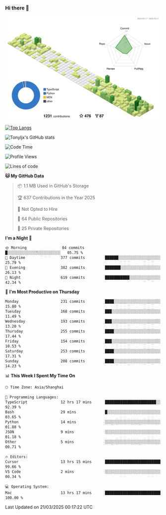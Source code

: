 ### Hi there 👋

![](./profile-3d-contrib/profile-green-animate.svg)

 

[![Top Langs](https://github-readme-stats.vercel.app/api/top-langs/?username=tonyljx)](https://github.com/anuraghazra/github-readme-stats)

![Tonyljx's GitHub stats](https://github-readme-stats.vercel.app/api?username=tonyljx&theme=default&show_icons=true)

 

<!--START_SECTION:waka-->
![Code Time](http://img.shields.io/badge/Code%20Time-1%2C226%20hrs%2046%20mins-blue)

![Profile Views](http://img.shields.io/badge/Profile%20Views-14-blue)

![Lines of code](https://img.shields.io/badge/From%20Hello%20World%20I%27ve%20Written-936.0%20thousand%20lines%20of%20code-blue)

**🐱 My GitHub Data** 

> 📦 1.1 MB Used in GitHub's Storage 
 > 
> 🏆 637 Contributions in the Year 2025
 > 
> 🚫 Not Opted to Hire
 > 
> 📜 64 Public Repositories 
 > 
> 🔑 25 Private Repositories 
 > 
**I'm a Night 🦉** 

```text
🌞 Morning                84 commits          █░░░░░░░░░░░░░░░░░░░░░░░░   05.75 % 
🌆 Daytime                377 commits         ██████░░░░░░░░░░░░░░░░░░░   25.79 % 
🌃 Evening                382 commits         ███████░░░░░░░░░░░░░░░░░░   26.13 % 
🌙 Night                  619 commits         ███████████░░░░░░░░░░░░░░   42.34 % 
```
📅 **I'm Most Productive on Thursday** 

```text
Monday                   231 commits         ████░░░░░░░░░░░░░░░░░░░░░   15.80 % 
Tuesday                  168 commits         ███░░░░░░░░░░░░░░░░░░░░░░   11.49 % 
Wednesday                193 commits         ███░░░░░░░░░░░░░░░░░░░░░░   13.20 % 
Thursday                 255 commits         ████░░░░░░░░░░░░░░░░░░░░░   17.44 % 
Friday                   154 commits         ███░░░░░░░░░░░░░░░░░░░░░░   10.53 % 
Saturday                 253 commits         ████░░░░░░░░░░░░░░░░░░░░░   17.31 % 
Sunday                   208 commits         ████░░░░░░░░░░░░░░░░░░░░░   14.23 % 
```


📊 **This Week I Spent My Time On** 

```text
🕑︎ Time Zone: Asia/Shanghai

💬 Programming Languages: 
TypeScript               12 hrs 17 mins      ███████████████████████░░   92.39 % 
Bash                     29 mins             █░░░░░░░░░░░░░░░░░░░░░░░░   03.65 % 
Python                   14 mins             ░░░░░░░░░░░░░░░░░░░░░░░░░   01.88 % 
JSON                     9 mins              ░░░░░░░░░░░░░░░░░░░░░░░░░   01.18 % 
Other                    5 mins              ░░░░░░░░░░░░░░░░░░░░░░░░░   00.71 % 

🔥 Editors: 
Cursor                   13 hrs 15 mins      █████████████████████████   99.66 % 
VS Code                  2 mins              ░░░░░░░░░░░░░░░░░░░░░░░░░   00.34 % 

💻 Operating System: 
Mac                      13 hrs 17 mins      █████████████████████████   100.00 % 
```


 Last Updated on 21/03/2025 00:17:22 UTC
<!--END_SECTION:waka-->
